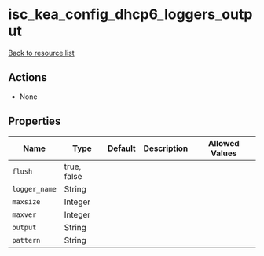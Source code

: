 # isc_kea_config_dhcp6_loggers_output

[Back to resource list](../README.md#resources)

## Actions

- None

## Properties

| Name          | Type        | Default | Description | Allowed Values |
| ------------- | ----------- | ------- | ----------- | -------------- |
| `flush`       | true, false |         |             |                |
| `logger_name` | String      |         |             |                |
| `maxsize`     | Integer     |         |             |                |
| `maxver`      | Integer     |         |             |                |
| `output`      | String      |         |             |                |
| `pattern`     | String      |         |             |                |
